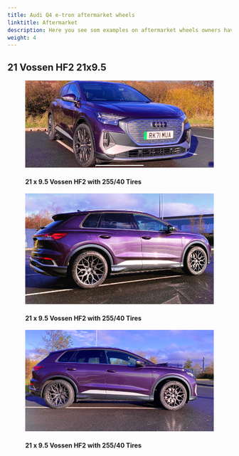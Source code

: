 ```yaml
---
title: Audi Q4 e-tron aftermarket wheels
linktitle: Aftermarket
description: Here you see som examples on aftermarket wheels owners have put on their Audi Q4 e-tron
weight: 4
---
```

<!-- markdownlint-disable MD033 -->
## 21 Vossen HF2 21x9.5

<figure>
    <a href="vossenhf2_1.jpg">
        <img src="vossenhf2_1s.jpg" alt="21 x 9.5 Vossen HF2 with 255/40 Tires" title="21 x 9.5 Vossen HF2 with 255/40 Tires">
    </a>
    <figcaption><h4>21 x 9.5 Vossen HF2 with 255/40 Tires</h4></figcaption>
</figure>

<figure>
    <a href="vossenhf2_2.jpg">
        <img src="vossenhf2_2s.jpg" alt="21 x 9.5 Vossen HF2 with 255/40 Tires" title="21 x 9.5 Vossen HF2 with 255/40 Tires">
    </a>
    <figcaption><h4>21 x 9.5 Vossen HF2 with 255/40 Tires</h4></figcaption>
</figure>

<figure>
    <a href="vossenhf2_3.jpg">
        <img src="vossenhf2_3s.jpg" alt="21 x 9.5 Vossen HF2 with 255/40 Tires" title="21 x 9.5 Vossen HF2 with 255/40 Tires">
    </a>
    <figcaption><h4>21 x 9.5 Vossen HF2 with 255/40 Tires</h4></figcaption>
</figure>

